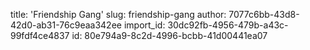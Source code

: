 title: 'Friendship Gang'
slug: friendship-gang
author: 7077c6bb-43d8-42d0-ab31-76c9eaa342ee
import_id: 30dc92fb-4956-479b-a43c-99fdf4ce4837
id: 80e794a9-8c2d-4996-bcbb-41d00441ea07
